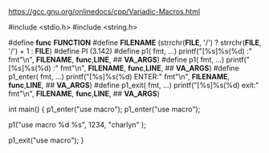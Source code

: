 https://gcc.gnu.org/onlinedocs/cpp/Variadic-Macros.html

#include <stdio.h>
#include <string.h>

#define __func__ __FUNCTION__
#define __FILENAME__ (strrchr(__FILE__, '/') ? strrchr(__FILE__, '/') + 1 : __FILE__)
#define PI (3.142)
#define p1( fmt, ...) printf("[%s]%s(%d) :" fmt"\n", __FILENAME__, __func__,__LINE__, ## __VA_ARGS__)
#define p1( fmt, ...) printf("[%s]%s(%d) :" fmt"\n", __FILENAME__, __func__,__LINE__, ## __VA_ARGS__)
#define p1_enter( fmt, ...) printf("[%s]%s(%d) ENTER:" fmt"\n", __FILENAME__, __func__,__LINE__, ## __VA_ARGS__)
#define p1_exit( fmt, ...) printf("[%s]%s(%d) exit:" fmt"\n", __FILENAME__, __func__,__LINE__, ## __VA_ARGS__)


int main()
{
  p1_enter("use macro");
  p1_enter("use macro");
  
  p1("use macro %d %s", 1234, "charlyn" );
  
  p1_exit("use macro");
}
